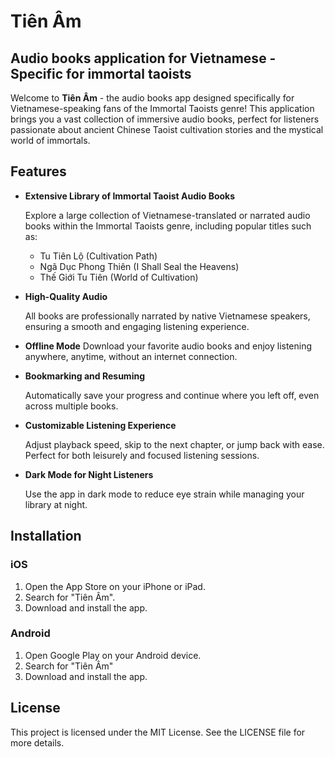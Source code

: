 # Tiên Âm

## Audio books application for Vietnamese - Specific for immortal taoists

Welcome to __Tiên Âm__ - the audio books app designed specifically for Vietnamese-speaking fans of the Immortal Taoists genre! This application brings you a vast collection of immersive audio books, perfect for listeners passionate about ancient Chinese Taoist cultivation stories and the mystical world of immortals.

## Features
- __Extensive Library of Immortal Taoist Audio Books__

    Explore a large collection of Vietnamese-translated or narrated audio books within the Immortal Taoists genre, including popular titles such as:
    - Tu Tiên Lộ (Cultivation Path)
    - Ngã Dục Phong Thiên (I Shall Seal the Heavens)
    - Thế Giới Tu Tiên (World of Cultivation)
- __High-Quality Audio__

    All books are professionally narrated by native Vietnamese speakers, ensuring a smooth and engaging listening experience.
- __Offline Mode__
    Download your favorite audio books and enjoy listening anywhere, anytime, without an internet connection.
- __Bookmarking and Resuming__

    Automatically save your progress and continue where you left off, even across multiple books.
- __Customizable Listening Experience__

    Adjust playback speed, skip to the next chapter, or jump back with ease. Perfect for both leisurely and focused listening sessions.
- __Dark Mode for Night Listeners__

    Use the app in dark mode to reduce eye strain while managing your library at night.

## Installation
### iOS
1. Open the App Store on your iPhone or iPad.
2. Search for "Tiên Âm".
3. Download and install the app.
### Android
1. Open Google Play on your Android device.
2. Search for "Tiên Âm"
3. Download and install the app.

## License
This project is licensed under the MIT License. See the LICENSE file for more details.